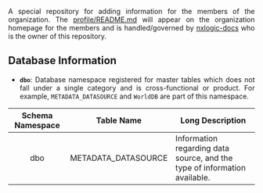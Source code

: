 <div align = "justify">

A special repository for adding information for the members of the organization. The [profile/README.md](./profile/README.md) will appear on the organization homepage for the members and is handled/governed by [nxlogic-docs](https://github.com/nxlogics-docs) who is the owner of this repository.

## Database Information

* **`dbo`**: Database namespace registered for master tables which does not fall under a single category and is cross-functional or product. For example, `METADATA_DATASOURCE` and `WorldDB` are part of this namespace.

| Schema Namespace | Table Name | Long Description |
| :---: | :---: | --- |
| dbo | METADATA_DATASOURCE | Information regarding data source, and the type of information available. |

</div>

